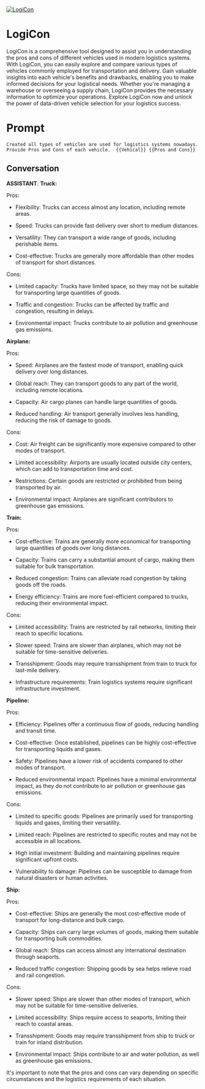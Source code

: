 
[![LogiCon](https://flow-prompt-covers.s3.us-west-1.amazonaws.com/icon/cute/cute_6.png)]()
# LogiCon 
LogiCon is a comprehensive tool designed to assist you in understanding the pros and cons of different vehicles used in modern logistics systems. With LogiCon, you can easily explore and compare various types of vehicles commonly employed for transportation and delivery. Gain valuable insights into each vehicle's benefits and drawbacks, enabling you to make informed decisions for your logistical needs. Whether you're managing a warehouse or overseeing a supply chain, LogiCon provides the necessary information to optimize your operations. Explore LogiCon now and unlock the power of data-driven vehicle selection for your logistics success.

# Prompt

```
Created all types of vehicles are used for logistics systems nowadays.
Provide Pros and Cons of each vehicle.  {{Vehical}} {{Pros and Cons}}
```

## Conversation

**ASSISTANT**: **Truck:**

Pros:

- Flexibility: Trucks can access almost any location, including remote areas.

- Speed: Trucks can provide fast delivery over short to medium distances.

- Versatility: They can transport a wide range of goods, including perishable items.

- Cost-effective: Trucks are generally more affordable than other modes of transport for short distances.



Cons:

- Limited capacity: Trucks have limited space, so they may not be suitable for transporting large quantities of goods.

- Traffic and congestion: Trucks can be affected by traffic and congestion, resulting in delays.

- Environmental impact: Trucks contribute to air pollution and greenhouse gas emissions.



**Airplane:**

Pros:

- Speed: Airplanes are the fastest mode of transport, enabling quick delivery over long distances.

- Global reach: They can transport goods to any part of the world, including remote locations.

- Capacity: Air cargo planes can handle large quantities of goods.

- Reduced handling: Air transport generally involves less handling, reducing the risk of damage to goods.



Cons:

- Cost: Air freight can be significantly more expensive compared to other modes of transport.

- Limited accessibility: Airports are usually located outside city centers, which can add to transportation time and cost.

- Restrictions: Certain goods are restricted or prohibited from being transported by air.

- Environmental impact: Airplanes are significant contributors to greenhouse gas emissions.



**Train:**

Pros:

- Cost-effective: Trains are generally more economical for transporting large quantities of goods over long distances.

- Capacity: Trains can carry a substantial amount of cargo, making them suitable for bulk transportation.

- Reduced congestion: Trains can alleviate road congestion by taking goods off the roads.

- Energy efficiency: Trains are more fuel-efficient compared to trucks, reducing their environmental impact.



Cons:

- Limited accessibility: Trains are restricted by rail networks, limiting their reach to specific locations.

- Slower speed: Trains are slower than airplanes, which may not be suitable for time-sensitive deliveries.

- Transshipment: Goods may require transshipment from train to truck for last-mile delivery.

- Infrastructure requirements: Train logistics systems require significant infrastructure investment.



**Pipeline:**

Pros:

- Efficiency: Pipelines offer a continuous flow of goods, reducing handling and transit time.

- Cost-effective: Once established, pipelines can be highly cost-effective for transporting liquids and gases.

- Safety: Pipelines have a lower risk of accidents compared to other modes of transport.

- Reduced environmental impact: Pipelines have a minimal environmental impact, as they do not contribute to air pollution or greenhouse gas emissions.



Cons:

- Limited to specific goods: Pipelines are primarily used for transporting liquids and gases, limiting their versatility.

- Limited reach: Pipelines are restricted to specific routes and may not be accessible in all locations.

- High initial investment: Building and maintaining pipelines require significant upfront costs.

- Vulnerability to damage: Pipelines can be susceptible to damage from natural disasters or human activities.



**Ship:**

Pros:

- Cost-effective: Ships are generally the most cost-effective mode of transport for long-distance and bulk cargo.

- Capacity: Ships can carry large volumes of goods, making them suitable for transporting bulk commodities.

- Global reach: Ships can access almost any international destination through seaports.

- Reduced traffic congestion: Shipping goods by sea helps relieve road and rail congestion.



Cons:

- Slower speed: Ships are slower than other modes of transport, which may not be suitable for time-sensitive deliveries.

- Limited accessibility: Ships require access to seaports, limiting their reach to coastal areas.

- Transshipment: Goods may require transshipment from ship to truck or train for inland distribution.

- Environmental impact: Ships contribute to air and water pollution, as well as greenhouse gas emissions.



It's important to note that the pros and cons can vary depending on specific circumstances and the logistics requirements of each situation.



